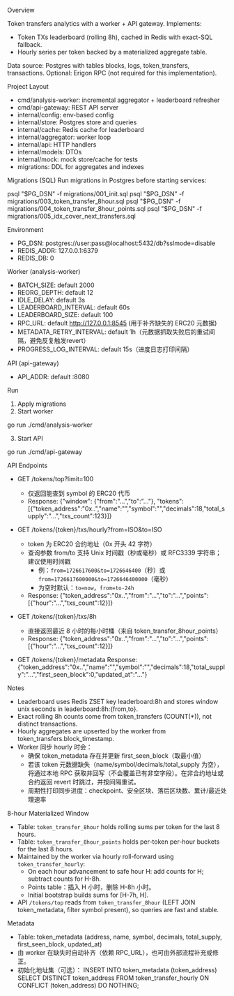 Overview

Token transfers analytics with a worker + API gateway.
Implements:
- Token TXs leaderboard (rolling 8h), cached in Redis with exact-SQL fallback.
- Hourly series per token backed by a materialized aggregate table.

Data source: Postgres with tables blocks, logs, token_transfers, transactions.
Optional: Erigon RPC (not required for this implementation).

Project Layout
- cmd/analysis-worker: incremental aggregator + leaderboard refresher
- cmd/api-gateway: REST API server
- internal/config: env-based config
- internal/store: Postgres store and queries
- internal/cache: Redis cache for leaderboard
- internal/aggregator: worker loop
- internal/api: HTTP handlers
- internal/models: DTOs
- internal/mock: mock store/cache for tests
- migrations: DDL for aggregates and indexes

Migrations (SQL)
Run migrations in Postgres before starting services:

  psql "$PG_DSN" -f migrations/001_init.sql
  psql "$PG_DSN" -f migrations/003_token_transfer_8hour.sql
  psql "$PG_DSN" -f migrations/004_token_transfer_8hour_points.sql
  psql "$PG_DSN" -f migrations/005_idx_cover_next_transfers.sql

Environment
- PG_DSN: postgres://user:pass@localhost:5432/db?sslmode=disable
- REDIS_ADDR: 127.0.0.1:6379
- REDIS_DB: 0

Worker (analysis-worker)
- BATCH_SIZE: default 2000
- REORG_DEPTH: default 12
- IDLE_DELAY: default 3s
- LEADERBOARD_INTERVAL: default 60s
- LEADERBOARD_SIZE: default 100
- RPC_URL: default http://127.0.0.1:8545 (用于补齐缺失的 ERC20 元数据)
- METADATA_RETRY_INTERVAL: default 1h（元数据抓取失败后的重试间隔，避免反复触发revert）
- PROGRESS_LOG_INTERVAL: default 15s（进度日志打印间隔）

API (api-gateway)
- API_ADDR: default :8080

Run
1) Apply migrations
2) Start worker

  go run ./cmd/analysis-worker

3) Start API

  go run ./cmd/api-gateway

API Endpoints
- GET /tokens/top?limit=100
  - 仅返回能查到 symbol 的 ERC20 代币
  - Response: {"window": {"from":"...","to":"..."}, "tokens":[{"token_address":"0x..","name":"","symbol":"","decimals":18,"total_supply":"...","txs_count":123}]}

- GET /tokens/{token}/txs/hourly?from=ISO&to=ISO
  - token 为 ERC20 合约地址（0x 开头 42 字符）
  - 查询参数 from/to 支持 Unix 时间戳（秒或毫秒）或 RFC3339 字符串；建议使用时间戳
    - 例：`from=1726617600&to=1726646400`（秒）或 `from=1726617600000&to=1726646400000`（毫秒）
    - 为空时默认：`to=now`，`from=to-24h`
  - Response: {"token_address":"0x..","from":"...","to":"...","points":[{"hour":"...","txs_count":12}]}

- GET /tokens/{token}/txs/8h
  - 直接返回最近 8 小时的每小时桶（来自 token_transfer_8hour_points）
  - Response: {"token_address":"0x..","from":"...","to":"...","points":[{"hour":"...","txs_count":12}]}

- GET /tokens/{token}/metadata
  Response: {"token_address":"0x..","name":"","symbol":"","decimals":18,"total_supply":"...","first_seen_block":0,"updated_at":"..."}

Notes
- Leaderboard uses Redis ZSET key leaderboard:8h and stores window unix seconds in leaderboard:8h:{from,to}.
- Exact rolling 8h counts come from token_transfers (COUNT(*)), not distinct transactions.
- Hourly aggregates are upserted by the worker from token_transfers.block_timestamp.
- Worker 同步 hourly 时会：
  - 确保 token_metadata 存在并更新 first_seen_block（取最小值）
  - 若该 token 元数据缺失（name/symbol/decimals/total_supply 为空），将通过本地 RPC 获取并回写（不会覆盖已有非空字段）。在非合约地址或合约返回 revert 时跳过，并按间隔重试。
  - 周期性打印同步进度：checkpoint、安全区块、落后区块数、累计/最近处理速率

8-hour Materialized Window
- Table: `token_transfer_8hour` holds rolling sums per token for the last 8 hours.
- Table: `token_transfer_8hour_points` holds per-token per-hour buckets for the last 8 hours.
- Maintained by the worker via hourly roll-forward using `token_transfer_hourly`:
  - On each hour advancement to safe hour H: add counts for H; subtract counts for H-8h.
  - Points table：插入 H 小时，删除 H-8h 小时。
  - Initial bootstrap builds sums for [H-7h, H].
- API `/tokens/top` reads from `token_transfer_8hour` (LEFT JOIN token_metadata, filter symbol present), so queries are fast and stable.

Metadata
- Table: token_metadata (address, name, symbol, decimals, total_supply, first_seen_block, updated_at)
- 由 worker 在缺失时自动补齐（依赖 RPC_URL），也可由外部流程补充或修正。
- 初始化地址集（可选）：
  INSERT INTO token_metadata (token_address)
  SELECT DISTINCT token_address FROM token_transfer_hourly
  ON CONFLICT (token_address) DO NOTHING;
